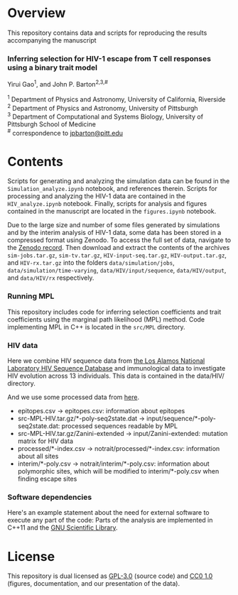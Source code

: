 # Overview

This repository contains data and scripts for reproducing the results accompanying the manuscript

### Inferring selection for HIV-1 escape from T cell responses using a binary trait model
Yirui Gao<sup>1</sup>, and John P. Barton<sup>2,3,#</sup>

<sup>1</sup> Department of Physics and Astronomy, University of California, Riverside  
<sup>2</sup> Department of Physics and Astronomy, University of Pittsburgh  
<sup>3</sup> Department of Computational and Systems Biology, University of Pittsburgh School of Medicine  
<sup>#</sup> correspondence to [jpbarton@pitt.edu](mailto:jpbarton@pitt.edu)


# Contents

Scripts for generating and analyzing the simulation data can be found in the `Simulation_analyze.ipynb` notebook, and references therein. Scripts for processing and analyzing the HIV-1 data are contained in the `HIV_analyze.ipynb` notebook. Finally, scripts for analysis and figures contained in the manuscript are located in the `figures.ipynb` notebook.  

Due to the large size and number of some files generated by simulations and by the interim analysis of HIV-1 data, some data has been stored in a compressed format using Zenodo. To access the full set of data, navigate to the [Zenodo record](https://zenodo.org/records/13765439). Then download and extract the contents of the archives `sim-jobs.tar.gz`, `sim-tv.tar.gz`, `HIV-input-seq.tar.gz`, `HIV-output.tar.gz`, and `HIV-rx.tar.gz` into the folders `data/simulation/jobs`, `data/simulation/time-varying`, `data/HIV/input/sequence`, `data/HIV/output`, and `data/HIV/rx` respectively.

### Running MPL

This repository includes code for inferring selection coefficients and trait coefficients using the marginal path likelihood (MPL) method. Code implementing MPL in C++ is located in the `src/MPL` directory.

### HIV data
Here we combine HIV sequence data from [the Los Alamos National Laboratory HIV Sequence Database](https://www.hiv.lanl.gov/content/index) and immunological data to investigate HIV evolution across 13 individuals. This data is contained in the data/HIV/ directory.

And we use some processed data from [here](https://github.com/bartonlab/paper-MPL-inference).
- epitopes.csv $\to$ epitopes.csv: information about epitopes 
- src-MPL-HIV.tar.gz/\*-poly-seq2state.dat $\to$ input/sequence/\*-poly-seq2state.dat: processed sequences readable by MPL
- src-MPL-HIV.tar.gz/Zanini-extended $\to$ input/Zanini-extended: mutation matrix for HIV data
- processed/\*-index.csv $\to$ notrait/processed/\*-index.csv: information about all sites
- interim/\*-poly.csv $\to$ notrait/interim/\*-poly.csv: information about polymorphic sites, which will be modified to interim/*-poly.csv when finding escape sites

### Software dependencies

Here's an example statement about the need for external software to execute any part of the code: Parts of the analysis are implemented in C++11 and the [GNU Scientific Library](https://www.gnu.org/software/gsl/).

# License

This repository is dual licensed as [GPL-3.0](LICENSE-GPL) (source code) and [CC0 1.0](LICENSE-CC0) (figures, documentation, and our presentation of the data).
